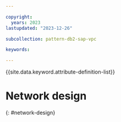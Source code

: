 ```yaml
---

copyright:
  years: 2023
lastupdated: "2023-12-26"

subcollection: pattern-db2-sap-vpc

keywords:

---
```


{{site.data.keyword.attribute-definition-list}}

# Network design
{: #network-design}


